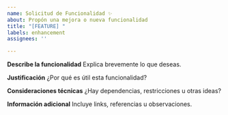 ```yaml
---
name: Solicitud de Funcionalidad ✨
about: Propón una mejora o nueva funcionalidad
title: "[FEATURE] "
labels: enhancement
assignees: ''

---
```


**Describe la funcionalidad**
Explica brevemente lo que deseas.

**Justificación**
¿Por qué es útil esta funcionalidad?

**Consideraciones técnicas**
¿Hay dependencias, restricciones u otras ideas?

**Información adicional**
Incluye links, referencias u observaciones.
